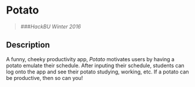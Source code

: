 # Potato
> ###*HackBU Winter 2016* 

## Description
A funny, cheeky productivity app, *Potato* motivates users by having a potato emulate their schedule. After inputing their schedule, students can log onto the app and see their potato studying, working, etc. If a potato can be productive, then so can you!
